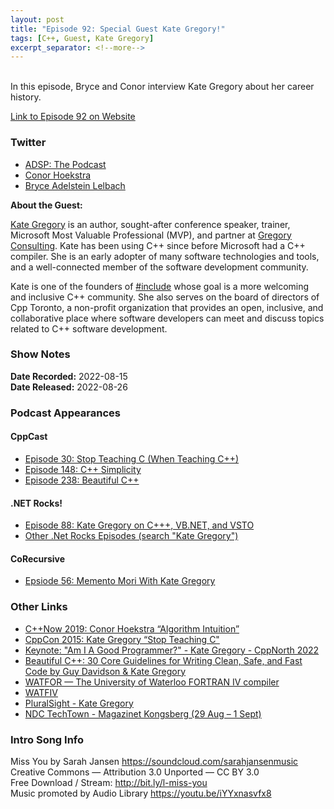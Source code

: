 ```yaml
---
layout: post
title: "Episode 92: Special Guest Kate Gregory!"
tags: [C++, Guest, Kate Gregory]
excerpt_separator: <!--more-->
---
```


<div id="buzzsprout-player-11207920"></div><script src="https://www.buzzsprout.com/1501960/11207920-episode-92-special-guest-kate-gregory.js?container_id=buzzsprout-player-11207920&player=small" type="text/javascript" charset="utf-8"></script>

<br>In this episode, Bryce and Conor interview Kate Gregory about her career history.
 
<!--more-->

[Link to Episode 92 on Website](https://adspthepodcast.com/2022/08/26/Episode-92.html)

### Twitter
 
* [ADSP: The Podcast](https://twitter.com/adspthepodcast)
* [Conor Hoekstra](https://twitter.com/code_report)
* [Bryce Adelstein Lelbach](https://twitter.com/blelbach)

**About the Guest:**

[Kate Gregory](https://twitter.com/gregcons) is an author, sought-after conference speaker, trainer, Microsoft Most Valuable Professional (MVP), and partner at [Gregory Consulting](http://www.gregcons.com/). Kate has been using C++ since before Microsoft had a C++ compiler. She is an early adopter of many software technologies and tools, and a well-connected member of the software development community.

Kate is one of the founders of [#include](https://www.includecpp.org/) whose goal is a more welcoming and inclusive C++ community. She also serves on the board of directors of Cpp Toronto, a non-profit organization that provides an open, inclusive, and collaborative place where software developers can meet and discuss topics related to C++ software development.

### Show Notes
 
**Date Recorded:** 2022-08-15 <br>
**Date Released:** 2022-08-26

### Podcast Appearances

#### CppCast

* [Episode 30: Stop Teaching C (When Teaching C++)](https://cppcast.com/kate-gregory-stop-teaching-c/)
* [Episode 148: C++ Simplicity](https://cppcast.com/kate-gregory-cpp-simplicity/)
* [Episode 238: Beautiful C++](https://cppcast.com/kate-gregory-stop-teaching-c/)

#### .NET Rocks!

* [Episode 88: Kate Gregory on C+++, VB.NET, and VSTO](https://dotnetrocks.com/default.aspx?showNum=88)
* [Other .Net Rocks Episodes (search "Kate Gregory")](https://dotnetrocks.com/)

#### CoRecursive

* [Epsiode 56: Memento Mori With Kate Gregory](https://corecursive.com/memento-mori-with-kate-gregory/)

### Other Links

* [C++Now 2019: Conor Hoekstra “Algorithm Intuition”](https://www.youtube.com/watch?v=48gV1SNm3WA)
* [CppCon 2015: Kate Gregory “Stop Teaching C"](https://www.youtube.com/watch?v=YnWhqhNdYyk)
* [Keynote: "Am I A Good Programmer?" - Kate Gregory - CppNorth 2022](https://www.youtube.com/watch?v=pdHvC8fDC5E)
* [Beautiful C++: 30 Core Guidelines for Writing Clean, Safe, and Fast Code by Guy Davidson & Kate Gregory](https://www.amazon.com/Beautiful-Core-Guidelines-Writing-Clean/dp/0137647840)
* [WATFOR — The University of Waterloo FORTRAN IV compiler](https://dl.acm.org/doi/10.1145/363018.363059)
* [WATFIV](https://en.wikipedia.org/wiki/WATFIV)
* [PluralSight - Kate Gregory](https://www.pluralsight.com/authors/kate-gregory)
* [NDC TechTown - Magazinet Kongsberg (29 Aug – 1 Sept)](https://ndctechtown.com/)

### Intro Song Info
 
Miss You by Sarah Jansen https://soundcloud.com/sarahjansenmusic<br>
Creative Commons — Attribution 3.0 Unported — CC BY 3.0<br>
Free Download / Stream: http://bit.ly/l-miss-you<br>
Music promoted by Audio Library https://youtu.be/iYYxnasvfx8<br>